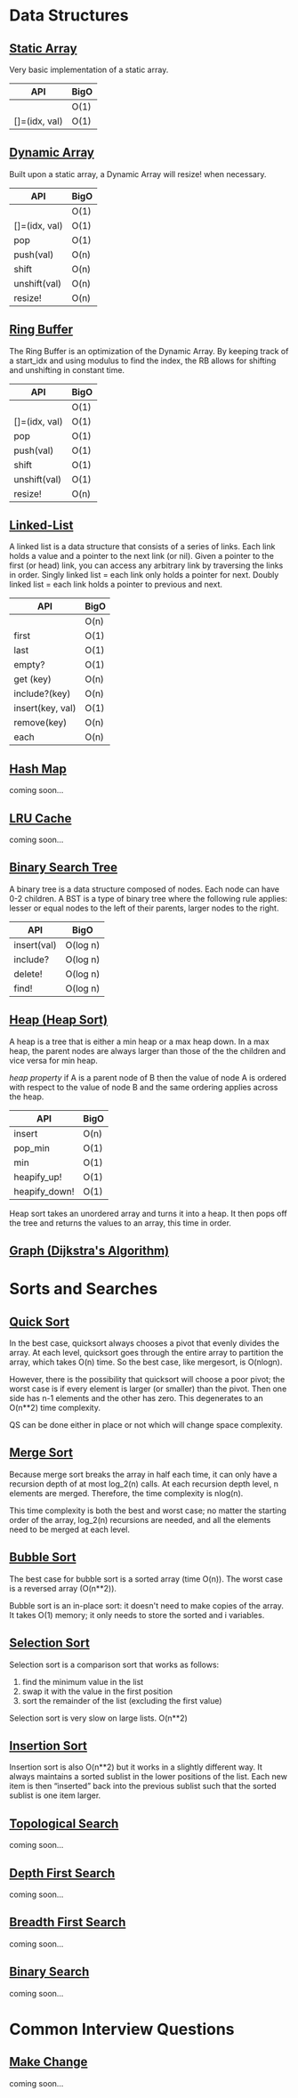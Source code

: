 # Data Structures

## [Static Array](data_structures/static_array.rb)

Very basic implementation of a static array.

| API           | BigO
| ------------- |------------- |
| [](idx)       | O(1)         |
| []=(idx, val) | O(1)         |


## [Dynamic Array](data_structures/dynamic_array.rb)

Built upon a static array, a Dynamic Array will resize! when necessary.

| API           | BigO
| ------------- |------------- |
| [](idx)       | O(1)         |
| []=(idx, val) | O(1)         |
| pop           | O(1)         |
| push(val)     | O(n)         |
| shift         | O(n)         |
| unshift(val)  | O(n)         |
| resize!       | O(n)         |

## [Ring Buffer](data_structures/ring_buffer.rb)

The Ring Buffer is an optimization of the Dynamic Array. By keeping track of a
start_idx and using modulus to find the index, the RB allows for shifting and
unshifting in constant time.

| API             | BigO
| --------------- |------------- |
| [](idx)         | O(1)         |
| []=(idx, val)   | O(1)         |
| pop             | O(1)         |
| push(val)       | O(1)         |
| shift           | O(1)         |
| unshift(val)    | O(1)         |
| resize!         | O(n)         |

## [Linked-List](data_structures/linked_list.rb)

A linked list is a data structure that consists of a series of links. Each link
holds a value and a pointer to the next link (or nil). Given a pointer to the
first (or head) link, you can access any arbitrary link by traversing the links
in order. Singly linked list = each link only holds a pointer for next. Doubly
linked list = each link holds a pointer to previous and next.

| API             | BigO
| --------------- |------------- |
| [](idx)         | O(n)         |
| first           | O(1)         |
| last            | O(1)         |
| empty?          | O(1)         |
| get (key)       | O(n)         |
| include?(key)   | O(n)         |
| insert(key, val)| O(1)         |
| remove(key)     | O(n)         |
| each            | O(n)         |

## [Hash Map](data_structures/hash_map.rb)

coming soon...

## [LRU Cache](data_structures/lru_cache.rb)

coming soon...

## [Binary Search Tree](data_structures/binary_search_tree.rb)

A binary tree is a data structure composed of nodes. Each node can have 0-2
children. A BST is a type of binary tree where the following rule applies: lesser or equal nodes to the left of their parents, larger nodes to the right.

| API             | BigO
| --------------- |------------- |
| insert(val)     | O(log n)     |
| include?        | O(log n)     |
| delete!         | O(log n)     |
| find!           | O(log n)     |

## [Heap (Heap Sort)](data_structures/heap.rb)

A heap is a tree that is either a min heap or a max heap down. In a max heap,
the parent nodes are always larger than those of the the children and vice
versa for min heap.

*heap property*  if A is a parent node of B then the value of node A
is ordered with respect to the value of node B and the same ordering applies
across the heap.

| API             | BigO
| --------------- |------------- |
| insert          | O(n)         |
| pop_min         | O(1)         |
| min             | O(1)         |
| heapify_up!     | O(1)         |
| heapify_down!   | O(1)         |

Heap sort takes an unordered array and turns it into a heap. It then pops off
the tree and returns the values to an array, this time in order.

## [Graph (Dijkstra's Algorithm)](data_structures/graph.rb)

# Sorts and Searches

## [Quick Sort](sorts_and_searches/quick_sort.rb)

In the best case, quicksort always chooses a pivot that evenly divides the array. At each level, quicksort goes through the entire array to partition the array, which takes O(n) time. So the best case, like mergesort, is O(nlogn).

However, there is the possibility that quicksort will choose a poor pivot; the worst case is if every element is larger (or smaller) than the pivot. Then one side has n-1 elements and the other has zero. This degenerates to an O(n**2) time complexity.

QS can be done either in place or not which will change space complexity.

## [Merge Sort](sorts_and_searches/merge_sort.rb)

Because merge sort breaks the array in half each time, it can only have a recursion depth of at most log_2(n) calls. At each recursion depth level, n elements are merged. Therefore, the time complexity is nlog(n).

This time complexity is both the best and worst case; no matter the starting order of the array, log_2(n) recursions are needed, and all the elements need to be merged at each level.

## [Bubble Sort](sorts_and_searches/bubble_sort.rb)

The best case for bubble sort is a sorted array (time O(n)). The worst case is a reversed array (O(n**2)).

Bubble sort is an in-place sort: it doesn't need to make copies of the array. It takes O(1) memory; it only needs to store the sorted and i variables.

## [Selection Sort](sorts_and_searches/selection_sort.rb)

Selection sort is a comparison sort that works as follows:

1. find the minimum value in the list
2. swap it with the value in the first position
3. sort the remainder of the list (excluding the first value)

Selection sort is very slow on large lists. O(n**2)

## [Insertion Sort](sorts_and_searches/insertion_sort.rb)

Insertion sort is also O(n**2) but it works in a slightly different way. It always maintains a sorted sublist in the lower positions of the list. Each new item is then “inserted” back into the previous sublist such that the sorted sublist is one item larger.

## [Topological Search](sorts_and_searches/topological_search.rb)

coming soon...

## [Depth First Search](sorts_and_searches/depth_first_search.rb)

coming soon...

## [Breadth First Search](sorts_and_searches/breadth_first_search.rb)

coming soon...

## [Binary Search](sorts_and_searches/binary_search.rb)

coming soon...

# Common Interview Questions

## [Make Change](common_interview_questions/make_change.rb)

coming soon...
